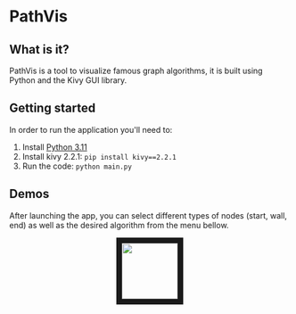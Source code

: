 # PathVis
## What is it?
PathVis is a tool to visualize famous graph algorithms, it is built using Python and the Kivy GUI library. 
## Getting started
In order to run the application you'll need to:
  1. Install [Python 3.11](https://www.python.org/downloads)
  2. Install kivy 2.2.1:
     ```pip install kivy==2.2.1```
  3. Run the code: ```python main.py```

## Demos
After launching the app, you can select different types of nodes (start, wall, end) as well as the desired algorithm from the menu bellow.
<p align="center">
  <img src="https://github.com/OtmaneDaoudi/PathVis/assets/63020343/04d944fc-f2cf-4ed8-b19f-aecd1d186cfa" width="100" height="100" border="10" width="200"/>
</p>

